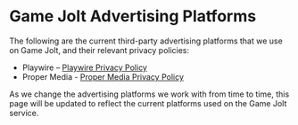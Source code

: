 # Game Jolt Advertising Platforms

The following are the current third-party advertising platforms that we use on Game Jolt, and their
relevant privacy policies:

-   Playwire – [Playwire Privacy Policy](https://playwire.wpengine.com/privacy-policy/)
-   Proper Media - [Proper Media Privacy Policy](https://proper.io/privacypolicy)

As we change the advertising platforms we work with from time to time, this page will be updated to
reflect the current platforms used on the Game Jolt service.
